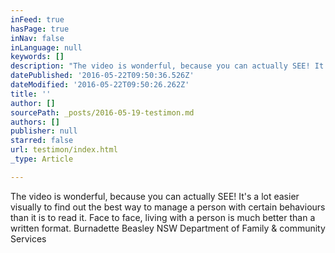 ```yaml
---
inFeed: true
hasPage: true
inNav: false
inLanguage: null
keywords: []
description: "The video is wonderful, because you can actually SEE! It's a lot easier visually to find out the best way to manage a person with certain behaviours than it is to read it. Face to face, living with a person is much better than a written format. Burnadette Beasley NSW Department of Family & community Services"
datePublished: '2016-05-22T09:50:36.526Z'
dateModified: '2016-05-22T09:50:26.262Z'
title: ''
author: []
sourcePath: _posts/2016-05-19-testimon.md
authors: []
publisher: null
starred: false
url: testimon/index.html
_type: Article

---
```

The video is wonderful, because you can actually SEE! It's a lot easier visually to find out the best way to manage a person with certain behaviours than it is to read it. Face to face, living with a person is much better than a written format. Burnadette Beasley NSW Department of Family & community Services